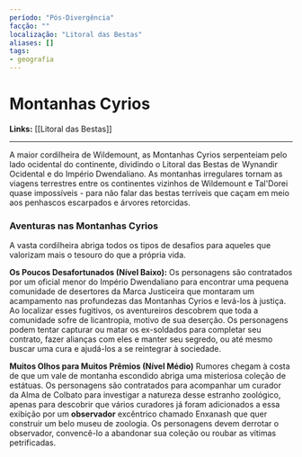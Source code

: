 ```yaml
---
período: "Pós-Divergência"
facção: ""
localização: "Litoral das Bestas"
aliases: []
tags:
- geografia
---
```


# **Montanhas Cyrios**

**Links:** [[Litoral das Bestas]]

---

A maior cordilheira de Wildemount, as Montanhas Cyrios serpenteiam pelo lado ocidental do continente, dividindo o Litoral das Bestas de Wynandir Ocidental e do Império Dwendaliano. As montanhas irregulares tornam as viagens terrestres entre os continentes vizinhos de Wildemount e Tal'Dorei quase impossíveis - para não falar das bestas terríveis que caçam em meio aos penhascos escarpados e árvores retorcidas.

### **Aventuras nas Montanhas Cyrios**
A vasta cordilheira abriga todos os tipos de desafios para aqueles que valorizam mais o tesouro do que a própria vida.

**Os Poucos Desafortunados (Nível Baixo):** Os personagens são contratados por um oficial menor do Império Dwendaliano para encontrar uma pequena comunidade de desertores da Marca Justiceira que montaram um acampamento nas profundezas das Montanhas Cyrios e levá-los à justiça. Ao localizar esses fugitivos, os aventureiros descobrem que toda a comunidade sofre de licantropia, motivo de sua deserção. Os personagens podem tentar capturar ou matar os ex-soldados para completar seu contrato, fazer alianças com eles e manter seu segredo, ou até mesmo buscar uma cura e ajudá-los a se reintegrar à sociedade.

**Muitos Olhos para Muitos Prêmios (Nível Médio)** Rumores chegam à costa de que um vale de montanha escondido abriga uma misteriosa coleção de estátuas. Os personagens são contratados para acompanhar um curador da Alma de Colbato para investigar a natureza desse estranho zoológico, apenas para descobrir que vários curadores já foram adicionados a essa exibição por um **observador** excêntrico chamado Enxanash que quer construir um belo museu de zoologia. Os personagens devem derrotar o observador, convencê-lo a abandonar sua coleção ou roubar as vítimas petrificadas.